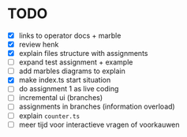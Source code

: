 # TODO

- [x] links to operator docs + marble
- [x] review henk
- [x] explain files structure with assignments
- [ ] expand test assignment + example
- [ ] add marbles diagrams to explain
- [x] make index.ts start situation
- [ ] do assignment 1 as live coding
- [ ] incremental ui (branches)
- [ ] assignments in branches (information overload)
- [ ] explain `counter.ts`
- [ ] meer tijd voor interactieve vragen of voorkauwen
